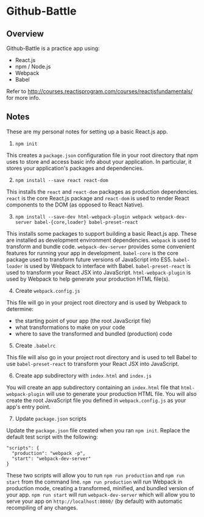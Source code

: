 # Github-Battle

## Overview

Github-Battle is a practice app using:
* React.js
* npm / Node.js
* Webpack
* Babel

Refer to http://courses.reactjsprogram.com/courses/reactjsfundamentals/ for more
info.

## Notes

These are my personal notes for setting up a basic React.js app.

1) `npm init`

This creates a `package.json` configuration file in your root directory that npm
uses to store and access basic info about your application. In particular, it
stores your application's packages and dependencies.

2) `npm install --save react react-dom`

This installs the `react` and `react-dom` packages as production dependencies.
`react` is the core React.js package and `react-dom` is used to render React
components to the DOM (as opposed to React Native).

3) `npm install --save-dev html-webpack-plugin webpack webpack-dev-server
   babel-{core,loader} babel-preset-react`

This installs some packages to support building a basic React.js app. These are
installed as development environment dependencies. `webpack` is used to
transform and bundle code. `webpack-dev-server` provides some convenient
features for running your app in development. `babel-core` is the core package
used to transform future versions of JavaScript into ES5. `babel-loader` is used
by Webpack to interface with Babel. `babel-preset-react` is used to transform
your React JSX into JavaScript. `html-webpack-plugin` is used by Webpack to
help generate your production HTML file(s).

4) Create `webpack.config.js`

This file will go in your project root directory and is used by Webpack to
determine:

* the starting point of your app (the root JavaScript file)
* what transformations to make on your code
* where to save the transformed and bundled (production) code

5) Create `.babelrc`

This file will also go in your project root directory and is used to tell Babel
to use `babel-preset-react` to transform your React JSX into JavaScript.

6) Create app subdirectory with `index.html` and `index.js`

You will create an app subdirectory containing an `index.html` file that
`html-webpack-plugin` will use to generate your production HTML file. You will
also create the root JavaScript file you defined in `webpack.config.js` as your
app's entry point.

7) Update `package.json` scripts

Update the `package.json` file created when you ran `npm init`. Replace the
default test script with the following:
```
"scripts": {
  "production": "webpack -p",
  "start": "webpack-dev-server"
}
```
These two scripts will allow you to run `npm run production` and `npm run start`
from the command line. `npm run production` will run Webpack in production mode,
creating a transformed, minified, and bundled version of your app. `npm run
start` will run `webpack-dev-server` which will allow you to serve your app on
`http://localhost:8080/` (by default) with automatic recompiling of any changes.
